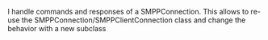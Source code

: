 I handle commands and responses of a SMPPConnection. This allows to re-use the SMPPConnection/SMPPClientConnection class and change the behavior with a new subclass